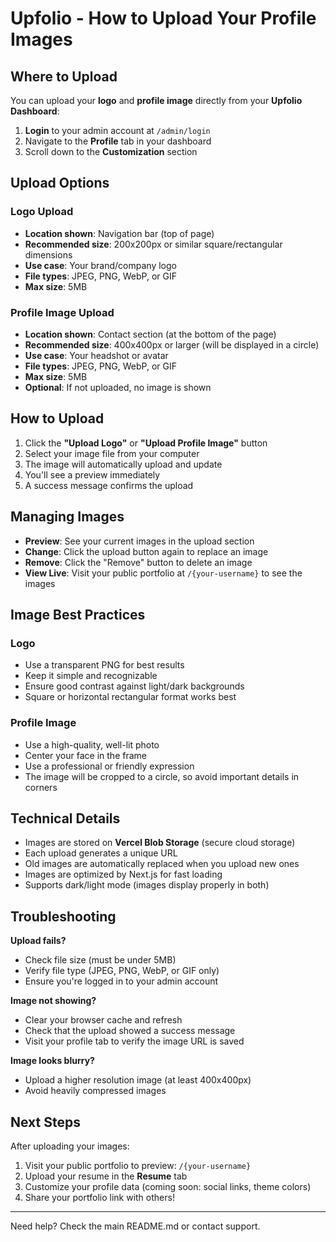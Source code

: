 # Upfolio - How to Upload Your Profile Images

## Where to Upload

You can upload your **logo** and **profile image** directly from your **Upfolio Dashboard**:

1. **Login** to your admin account at `/admin/login`
2. Navigate to the **Profile** tab in your dashboard
3. Scroll down to the **Customization** section

## Upload Options

### Logo Upload

- **Location shown**: Navigation bar (top of page)
- **Recommended size**: 200x200px or similar square/rectangular dimensions
- **Use case**: Your brand/company logo
- **File types**: JPEG, PNG, WebP, or GIF
- **Max size**: 5MB

### Profile Image Upload

- **Location shown**: Contact section (at the bottom of the page)
- **Recommended size**: 400x400px or larger (will be displayed in a circle)
- **Use case**: Your headshot or avatar
- **File types**: JPEG, PNG, WebP, or GIF
- **Max size**: 5MB
- **Optional**: If not uploaded, no image is shown

## How to Upload

1. Click the **"Upload Logo"** or **"Upload Profile Image"** button
2. Select your image file from your computer
3. The image will automatically upload and update
4. You'll see a preview immediately
5. A success message confirms the upload

## Managing Images

- **Preview**: See your current images in the upload section
- **Change**: Click the upload button again to replace an image
- **Remove**: Click the "Remove" button to delete an image
- **View Live**: Visit your public portfolio at `/{your-username}` to see the images

## Image Best Practices

### Logo

- Use a transparent PNG for best results
- Keep it simple and recognizable
- Ensure good contrast against light/dark backgrounds
- Square or horizontal rectangular format works best

### Profile Image

- Use a high-quality, well-lit photo
- Center your face in the frame
- Use a professional or friendly expression
- The image will be cropped to a circle, so avoid important details in corners

## Technical Details

- Images are stored on **Vercel Blob Storage** (secure cloud storage)
- Each upload generates a unique URL
- Old images are automatically replaced when you upload new ones
- Images are optimized by Next.js for fast loading
- Supports dark/light mode (images display properly in both)

## Troubleshooting

**Upload fails?**

- Check file size (must be under 5MB)
- Verify file type (JPEG, PNG, WebP, or GIF only)
- Ensure you're logged in to your admin account

**Image not showing?**

- Clear your browser cache and refresh
- Check that the upload showed a success message
- Visit your profile tab to verify the image URL is saved

**Image looks blurry?**

- Upload a higher resolution image (at least 400x400px)
- Avoid heavily compressed images

## Next Steps

After uploading your images:

1. Visit your public portfolio to preview: `/{your-username}`
2. Upload your resume in the **Resume** tab
3. Customize your profile data (coming soon: social links, theme colors)
4. Share your portfolio link with others!

---

Need help? Check the main README.md or contact support.
